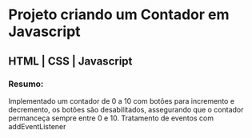 # Projeto criando um Contador em Javascript
## HTML | CSS | Javascript
### Resumo:
Implementado um contador de 0 a 10 com botões para incremento e decremento, os botões são desabilitados, assegurando que o contador permanceça sempre entre 0 e 10.
Tratamento de eventos com addEventListener


